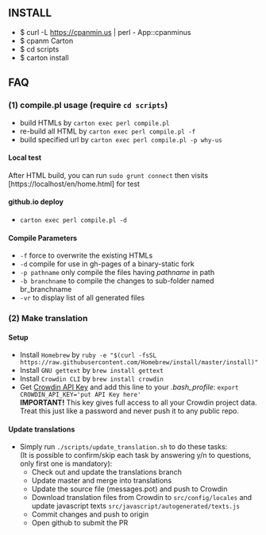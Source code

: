 ## INSTALL

* $ curl -L https://cpanmin.us | perl - App::cpanminus
* $ cpanm Carton
* $ cd scripts
* $ carton install

## FAQ

### (1) compile.pl usage (require `cd scripts`)

 * build HTMLs by `carton exec perl compile.pl`
 * re-build all HTML by `carton exec perl compile.pl -f`
 * build specified url by `carton exec perl compile.pl -p why-us`

#### Local test

After HTML build, you can run `sudo grunt connect` then visits [https://localhost/en/home.html] for test

#### github.io deploy

* `carton exec perl compile.pl -d`


#### Compile Parameters

* `-f` force to overwrite the existing HTMLs
* `-d` compile for use in gh-pages of a binary-static fork
* `-p pathname` only compile the files having *pathname* in path
* `-b branchname` to compile the changes to sub-folder named br_branchname
* `-vr` to display list of all generated files

### (2) Make translation

#### Setup
* Install `Homebrew` by `ruby -e "$(curl -fsSL https://raw.githubusercontent.com/Homebrew/install/master/install)"`
* Install `GNU gettext` by `brew install gettext`
* Install `Crowdin CLI` by `brew install crowdin`
* Get [Crowdin API Key](https://crowdin.com/project/binary-static/settings#api) and add this line to your _.bash_profile_: `export CROWDIN_API_KEY='put API Key here'`<br/>
**IMPORTANT!** This key gives full access to all your Crowdin project data. Treat this just like a password and never push it to any public repo.

#### Update translations
* Simply run `./scripts/update_translation.sh` to do these tasks:<br/>
(It is possible to confirm/skip each task by answering y/n to questions, only first one is mandatory):
  * Check out and update the translations branch
  * Update master and merge into translations
  * Update the source file (messages.pot) and push to Crowdin
  * Download translation files from Crowdin to `src/config/locales` and update javascript texts `src/javascript/autogenerated/texts.js`
  * Commit changes and push to origin
  * Open github to submit the PR
